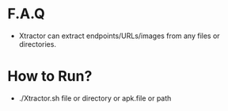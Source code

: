 # F.A.Q
- Xtractor can extract endpoints/URLs/images from any files or directories.

# How to Run?
- ./Xtractor.sh file or directory or apk.file or path

